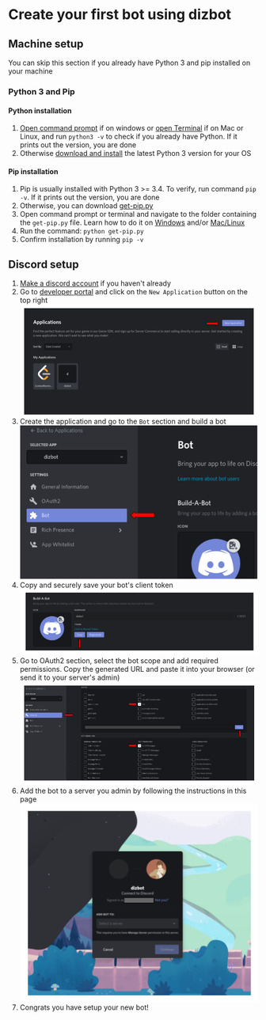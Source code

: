 # Create your first bot using dizbot

## Machine setup

You can skip this section if you already have Python 3 and pip installed on your machine

### Python 3 and Pip


#### Python installation
1. [Open command prompt](https://www.isunshare.com/windows-10/4-ways-to-open-command-prompt-in-windows-10.html) if on windows or [open Terminal](https://support.apple.com/en-ca/guide/terminal/apd5265185d-f365-44cb-8b09-71a064a42125/mac) if on Mac or Linux, and run `python3 -v` to check if you already have Python. If it prints out the version, you are done
2. Otherwise [download and install](https://www.python.org/downloads/) the latest Python 3 version for your OS

#### Pip installation
1. Pip is usually installed with Python 3 >= 3.4. To verify, run command `pip -v`. If it prints out the version, you are done
2. Otherwise, you can download [get-pip.py](https://bootstrap.pypa.io/get-pip.py)
2. Open command prompt or terminal and navigate to the folder containing the `get-pip.py` file. Learn how to do it on [Windows](https://www.youtube.com/watch?v=sjaCgavMO18) and/or [Mac/Linux](https://www.youtube.com/watch?v=j6vKLJxAKfw)
3. Run the command: `python get-pip.py`
4. Confirm installation by running `pip -v`

## Discord setup

1. [Make a discord account](https://discord.onl/2019/01/24/how-to-create-a-discord-account/) if you haven't already
2. Go to [developer portal](https://discord.com/developers/applications) and click on the `New Application` button on the top right
![Developer portal](demo/developer_portal.png)
3. Create the application and go to the `Bot` section and build a bot
![Bot page](demo/bot_section.png)
4. Copy and securely save your bot's client token
![Client token](demo/client_token.png)
5. Go to OAuth2 section, select the bot scope and add required permissions. Copy the generated URL and paste it into your browser (or send it to your server's admin)
![OAuth2](demo/oauth_bot.png)
6. Add the bot to a server you admin by following the instructions in this page
![Add bot page](demo/add_bot_page.png)
7. Congrats you have setup your new bot!